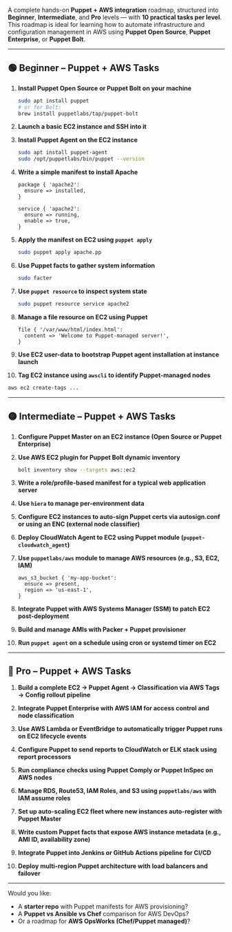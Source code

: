 A complete hands-on **Puppet + AWS integration** roadmap, structured into **Beginner**, **Intermediate**, and **Pro** levels — with **10 practical tasks per level**. This roadmap is ideal for learning how to automate infrastructure and configuration management in AWS using **Puppet Open Source**, **Puppet Enterprise**, or **Puppet Bolt**.

---

## 🟢 **Beginner – Puppet + AWS Tasks**

1. **Install Puppet Open Source or Puppet Bolt on your machine**
   ```bash
   sudo apt install puppet
   # or for Bolt:
   brew install puppetlabs/tap/puppet-bolt
   ```

2. **Launch a basic EC2 instance and SSH into it**

3. **Install Puppet Agent on the EC2 instance**
   ```bash
   sudo apt install puppet-agent
   sudo /opt/puppetlabs/bin/puppet --version
   ```

4. **Write a simple manifest to install Apache**
   ```puppet
   package { 'apache2':
     ensure => installed,
   }

   service { 'apache2':
     ensure => running,
     enable => true,
   }
   ```

5. **Apply the manifest on EC2 using `puppet apply`**
   ```bash
   sudo puppet apply apache.pp
   ```

6. **Use Puppet facts to gather system information**
   ```bash
   sudo facter
   ```

7. **Use `puppet resource` to inspect system state**
   ```bash
   sudo puppet resource service apache2
   ```

8. **Manage a file resource on EC2 using Puppet**
   ```puppet
   file { '/var/www/html/index.html':
     content => 'Welcome to Puppet-managed server!',
   }
   ```

9. **Use EC2 user-data to bootstrap Puppet agent installation at instance launch**

10. **Tag EC2 instance using `awscli` to identify Puppet-managed nodes**
   ```bash
   aws ec2 create-tags ...
   ```

---

## 🟡 **Intermediate – Puppet + AWS Tasks**

1. **Configure Puppet Master on an EC2 instance (Open Source or Puppet Enterprise)**

2. **Use AWS EC2 plugin for **Puppet Bolt** dynamic inventory**
   ```bash
   bolt inventory show --targets aws::ec2
   ```

3. **Write a role/profile-based manifest for a typical web application server**

4. **Use `hiera` to manage per-environment data**

5. **Configure EC2 instances to auto-sign Puppet certs via autosign.conf or using an ENC (external node classifier)**

6. **Deploy CloudWatch Agent to EC2 using Puppet module (`puppet-cloudwatch_agent`)**

7. **Use `puppetlabs/aws` module to manage AWS resources (e.g., S3, EC2, IAM)**
   ```puppet
   aws_s3_bucket { 'my-app-bucket':
     ensure => present,
     region => 'us-east-1',
   }
   ```

8. **Integrate Puppet with AWS Systems Manager (SSM) to patch EC2 post-deployment**

9. **Build and manage AMIs with Packer + Puppet provisioner**

10. **Run `puppet agent` on a schedule using cron or systemd timer on EC2**

---

## 🔴 **Pro – Puppet + AWS Tasks**

1. **Build a complete EC2 → Puppet Agent → Classification via AWS Tags → Config rollout pipeline**

2. **Integrate Puppet Enterprise with AWS IAM for access control and node classification**

3. **Use AWS Lambda or EventBridge to automatically trigger Puppet runs on EC2 lifecycle events**

4. **Configure Puppet to send reports to CloudWatch or ELK stack using report processors**

5. **Run compliance checks using **Puppet Comply** or **Puppet InSpec** on AWS nodes**

6. **Manage RDS, Route53, IAM Roles, and S3 using `puppetlabs/aws` with IAM assume roles**

7. **Set up auto-scaling EC2 fleet where new instances auto-register with Puppet Master**

8. **Write custom Puppet facts that expose AWS instance metadata (e.g., AMI ID, availability zone)**

9. **Integrate Puppet into Jenkins or GitHub Actions pipeline for CI/CD**

10. **Deploy multi-region Puppet architecture with load balancers and failover**

---

Would you like:
- A **starter repo** with Puppet manifests for AWS provisioning?
- A **Puppet vs Ansible vs Chef** comparison for AWS DevOps?
- Or a roadmap for **AWS OpsWorks (Chef/Puppet managed)**?
